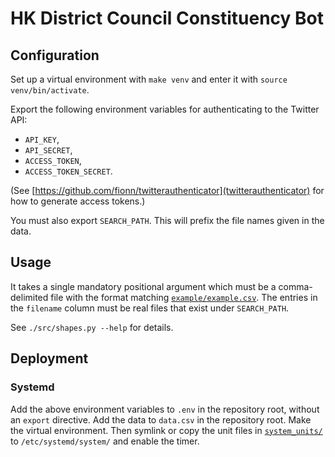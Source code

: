 # HK District Council Constituency Bot

## Configuration

Set up a virtual environment with `make venv` and enter it with `source venv/bin/activate`.

Export the following environment variables for authenticating to the Twitter API:
* `API_KEY`,
* `API_SECRET`,
* `ACCESS_TOKEN`,
* `ACCESS_TOKEN_SECRET`.

(See [https://github.com/fionn/twitterauthenticator](twitterauthenticator) for how to generate access tokens.)

You must also export `SEARCH_PATH`. This will prefix the file names given in the data.

## Usage

It takes a single mandatory positional argument which must be a comma-delimited file with the format matching [`example/example.csv`](example/example.csv).
The entries in the `filename` column must be real files that exist under `SEARCH_PATH`.

See `./src/shapes.py --help` for details.

## Deployment

### Systemd

Add the above environment variables to `.env` in the repository root, without an `export` directive.
Add the data to `data.csv` in the repository root.
Make the virtual environment.
Then symlink or copy the unit files in [`system_units/`](system_units/) to `/etc/systemd/system/` and enable the timer.
